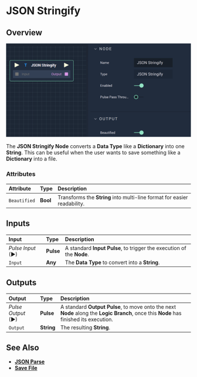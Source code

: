 # JSON Stringify

## Overview

![The JSON Stringify Node.](../../.gitbook/assets/jsonstringify.png)

The **JSON Stringify Node** converts a **Data Type** like a **Dictionary** into one **String**. This can be useful when the user wants to save something like a **Dictionary** into a file.

### Attributes

| Attribute | Type | Description |
| :--- | :--- | :--- |
| `Beautified` | **Bool** | Transforms the **String** into multi-line format for easier readability. |

## Inputs

| Input | Type | Description |
| :--- | :--- | :--- |
| _Pulse Input_ \(►\) | **Pulse** | A standard **Input Pulse**, to trigger the execution of the **Node**. |
| `Input` | **Any** | The **Data Type** to convert into a **String**. |

## Outputs

| Output | Type | Description |
| :--- | :--- | :--- |
| _Pulse Output_ \(►\) | **Pulse** | A standard **Output Pulse**, to move onto the next **Node** along the **Logic Branch**, once this **Node** has finished its execution. |
| `Output` | **String** | The resulting **String**. |

## See Also

* [**JSON Parse**](jsonparse.md)
* [**Save File**](../io/savefile.md)

